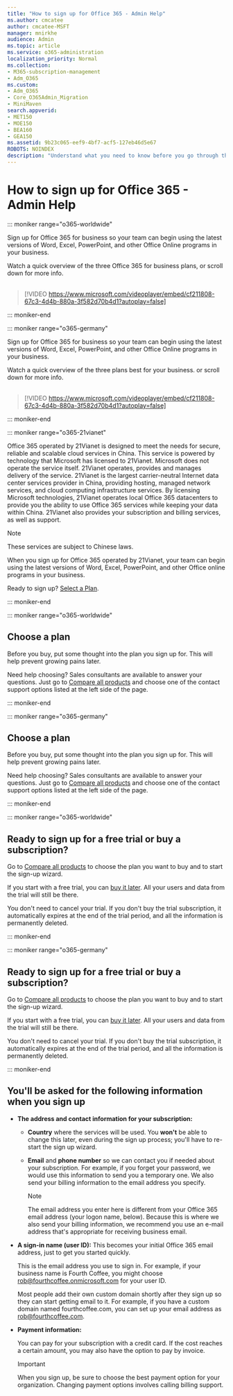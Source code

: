 ```yaml
---
title: "How to sign up for Office 365 - Admin Help"
ms.author: cmcatee
author: cmcatee-MSFT
manager: mnirkhe
audience: Admin
ms.topic: article
ms.service: o365-administration
localization_priority: Normal
ms.collection: 
- M365-subscription-management 
- Adm_O365
ms.custom:
- Adm_O365
- Core_O365Admin_Migration
- MiniMaven
search.appverid:
- MET150
- MOE150
- BEA160
- GEA150
ms.assetid: 9b23c065-eef9-4bf7-acf5-127eb46d5e67
ROBOTS: NOINDEX
description: "Understand what you need to know before you go through the sign up process for Office 365. "
---
```


# How to sign up for Office 365 - Admin Help

::: moniker range="o365-worldwide"

Sign up for Office 365 for business so your team can begin using the latest versions of Word, Excel, PowerPoint, and other Office Online programs in your business.
  
Watch a quick overview of the three Office 365 for business plans, or scroll down for more info.
<br><br>
  
> [!VIDEO https://www.microsoft.com/videoplayer/embed/cf211808-67c3-4d4b-880a-3f582d70b4d1?autoplay=false]
  
::: moniker-end

::: moniker range="o365-germany"

Sign up for Office 365 for business so your team can begin using the latest versions of Word, Excel, PowerPoint, and other Office Online programs in your business.
  
Watch a quick overview of the three plans best for your business. or scroll down for more info.
<br><br>
> [!VIDEO https://www.microsoft.com/videoplayer/embed/cf211808-67c3-4d4b-880a-3f582d70b4d1?autoplay=false]
  
::: moniker-end

::: moniker range="o365-21vianet"

Office 365 operated by 21Vianet is designed to meet the needs for secure, reliable and scalable cloud services in China. This service is powered by technology that Microsoft has licensed to 21Vianet. Microsoft does not operate the service itself. 21Vianet operates, provides and manages delivery of the service. 21Vianet is the largest carrier-neutral Internet data center services provider in China, providing hosting, managed network services, and cloud computing infrastructure services. By licensing Microsoft technologies, 21Vianet operates local Office 365 datacenters to provide you the ability to use Office 365 services while keeping your data within China. 21Vianet also provides your subscription and billing services, as well as support.
  
> [!NOTE]
> These services are subject to Chinese laws. 
  
When you sign up for Office 365 operated by 21Vianet, your team can begin using the latest versions of Word, Excel, PowerPoint, and other Office online programs in your business.
  
Ready to sign up? [Select a Plan](https://products.office.com/zh-cn/business/compare-office-365-for-business-plans).
  
::: moniker-end

::: moniker range="o365-worldwide"
## Choose a plan

Before you buy, put some thought into the plan you sign up for. This will help prevent growing pains later.
  
Need help choosing? Sales consultants are available to answer your questions. Just go to [Compare all products](https://products.office.com/en-us/compare-all-microsoft-office-products?tab=2) and choose one of the contact support options listed at the left side of the page. 
  
::: moniker-end

::: moniker range="o365-germany"
## Choose a plan

Before you buy, put some thought into the plan you sign up for. This will help prevent growing pains later.
  
Need help choosing? Sales consultants are available to answer your questions. Just go to [Compare all products](https://products.office.com/en-us/compare-all-microsoft-office-products?tab=2) and choose one of the contact support options listed at the left side of the page. 
  
::: moniker-end

::: moniker range="o365-worldwide"
## Ready to sign up for a free trial or buy a subscription?

Go to [Compare all products](https://products.office.com/en-us/compare-all-microsoft-office-products?tab=2) to choose the plan you want to buy and to start the sign-up wizard. 
  
If you start with a free trial, you can [buy it later](../subscriptions-and-billing/buy-a-subscription-from-your-free-trial.md). All your users and data from the trial will still be there.
  
You don't need to cancel your trial. If you don't buy the trial subscription, it automatically expires at the end of the trial period, and all the information is permanently deleted.
  
::: moniker-end

::: moniker range="o365-germany"
## Ready to sign up for a free trial or buy a subscription?

Go to [Compare all products](https://products.office.com/en-us/compare-all-microsoft-office-products?tab=2) to choose the plan you want to buy and to start the sign-up wizard. 
  
If you start with a free trial, you can [buy it later](../subscriptions-and-billing/buy-a-subscription-from-your-free-trial.md). All your users and data from the trial will still be there.
  
You don't need to cancel your trial. If you don't buy the trial subscription, it automatically expires at the end of the trial period, and all the information is permanently deleted.
  
::: moniker-end

## You'll be asked for the following information when you sign up

- **The address and contact information for your subscription:**
    
  - **Country** where the services will be used. You **won't** be able to change this later, even during the sign up process; you'll have to re-start the sign up wizard. 
    
  - **Email** and **phone number** so we can contact you if needed about your subscription. For example, if you forget your password, we would use this information to send you a temporary one. We also send your billing information to the email address you specify. 
    
    > [!NOTE]
    > The email address you enter here is different from your Office 365 email address (your logon name, below). Because this is where we also send your billing information, we recommend you use an e-mail address that's appropriate for receiving business email. 
  
- **A sign-in name (user ID):** This becomes your initial Office 365 email address, just to get you started quickly. 
    
    This is the email address you use to sign in. For example, if your business name is Fourth Coffee, you might choose rob@fourthcoffee.onmicrosoft.com for your user ID.
    
    Most people add their own custom domain shortly after they sign up so they can start getting email to it. For example, if you have a custom domain named fourthcoffee.com, you can set up your email address as rob@fourthcoffee.com.
    
- **Payment information:**
    
    You can pay for your subscription with a credit card. If the cost reaches a certain amount, you may also have the option to pay by invoice.
    
    > [!IMPORTANT]
    >  When you sign up, be sure to choose the best payment option for your organization. Changing payment options involves calling billing support. 